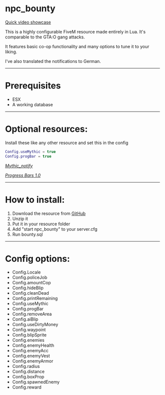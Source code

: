 # npc_bounty
[Quick video showcase](https://streamable.com/sujyy9)

This is a highly configurable FiveM resource made entirely in Lua. It's comparable to the GTA:O gang attacks.

It features basic co-op functionality and many options to tune it to your liking.

I've also translated the notifications to German.

---

# Prerequisites

- ESX
- A working database

---

# Optional resources: 

Install these like any other resource and set this in the config

```lua
Config.useMythic = true
Config.progBar = true
```

_[Mythic_notify](https://github.com/JayMontana36/mythic_notify)_

_[Progress Bars 1.0](https://forum.cfx.re/t/release-progress-bars-1-0-standalone/526287)_

---

# How to install:

1. Download the resource from [GitHub](https://github.com/TTVErraticAlcoholic/npc_bounty)
2. Unzip it
3. Put it in your resource folder
4. Add "start npc_bounty" to your server.cfg
5. Run bounty.sql

---

# Config options:

- Config.Locale
- Config.policeJob
- Config.amountCop
- Config.hideBlip
- Config.cleanDead
- Config.printRemaining
- Config.useMythic
- Config.progBar
- Config.removeArea
- Config.aiBlip
- Config.useDirtyMoney
- Config.waypoint
- Config.blipSprite
- Config.enemies
- Config.enemyHealth
- Config.enemyAcc
- Config.enemyVest
- Config.enemyArmor
- Config.radius
- Config.distance
- Config.boxProp
- Config.spawnedEnemy
- Config.reward
